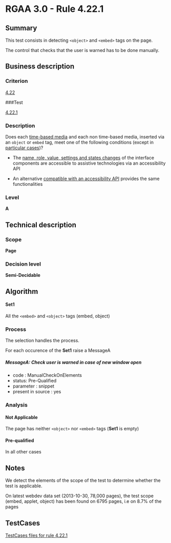 # RGAA 3.0 -  Rule 4.22.1

## Summary

This test consists in detecting `<object>` and `<embed>` tags on the page.

The control that checks that the user is warned has to be done manually.

## Business description

### Criterion

[4.22](http://disic.github.io/rgaa_referentiel_en/RGAA3.0_Criteria_English_version_v1.html#crit-4-22)

###Test

[4.22.1](http://disic.github.io/rgaa_referentiel_en/RGAA3.0_Criteria_English_version_v1.html#test-4-22-1)

### Description
Does each <a href="http://disic.github.io/rgaa_referentiel_en/RGAA3.0_Glossary_English_version_v1.html#mMediaTemp">time-based
  media</a> and each non time-based media, inserted
    via an <code>object</code> or <code>embed</code> tag, meet one of the following
    conditions (except
    in <a title="Particular cases for criterion 4.22" href="http://disic.github.io/rgaa_referentiel_en/RGAA3.0_Particular_cases_English_version_v1.html#cpCrit4-22">particular cases</a>)?
    <ul><li> The <a href="http://disic.github.io/rgaa_referentiel_en/RGAA3.0_Glossary_English_version_v1.html#mNameRole">name, role, value,
    settings and states changes</a> of the interface components
   are accessible to assistive technologies via an
   accessibility API </li>
  <li> An alternative <a href="http://disic.github.io/rgaa_referentiel_en/RGAA3.0_Glossary_English_version_v1.html#mCompAccess">compatible with an accessibility API</a> provides the
   same functionalities</li>
    </ul> 


### Level

**A**

## Technical description

### Scope

**Page**

### Decision level

**Semi-Decidable**

## Algorithm

#### Set1

All the `<embed>` and `<object>` tags (embed, object)

### Process

The selection handles the process.

For each occurence of the **Set1** raise a MessageA

##### MessageA: Check user is warned in case of new window open

-   code : ManualCheckOnElements
-   status: Pre-Qualified
-   parameter : snippet
-   present in source : yes

### Analysis

#### Not Applicable

The page has neither `<object>` nor `<embed>` tags (**Set1** is empty)

#### Pre-qualified

In all other cases

## Notes

We detect the elements of the scope of the test to determine whether the
test is applicable.

On latest webdev data set (2013-10-30, 78,000 pages), the test scope
(embed, applet, object) has been found on 6795 pages, i.e on 8.7% of the
pages



##  TestCases 

[TestCases files for rule 4.22.1](https://github.com/Asqatasun/Asqatasun/tree/master/rules/rules-rgaa3.0/src/test/resources/testcases/rgaa30/Rgaa30Rule042201/) 


